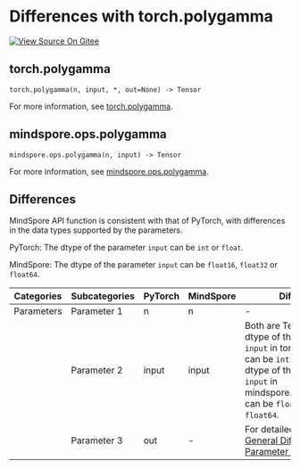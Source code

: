 # Differences with torch.polygamma

[![View Source On Gitee](https://mindspore-website.obs.cn-north-4.myhuaweicloud.com/website-images/r2.3.0rc2/resource/_static/logo_source_en.svg)](https://gitee.com/mindspore/docs/blob/r2.3.0rc2/docs/mindspore/source_en/note/api_mapping/pytorch_diff/polygamma.md)

## torch.polygamma

```text
torch.polygamma(n, input, *, out=None) -> Tensor
```

For more information, see [torch.polygamma](https://pytorch.org/docs/1.8.1/generated/torch.polygamma.html).

## mindspore.ops.polygamma

```text
mindspore.ops.polygamma(n, input) -> Tensor
```

For more information, see [mindspore.ops.polygamma](https://www.mindspore.cn/docs/en/r2.3.0rc2/api_python/ops/mindspore.ops.polygamma.html).

## Differences

MindSpore API function is consistent with that of PyTorch, with differences in the data types supported by the parameters.

PyTorch: The dtype of the parameter `input` can be ``int`` or ``float``.

MindSpore: The dtype of the parameter `input` can be ``float16``, ``float32`` or ``float64``.

| Categories | Subcategories |PyTorch | MindSpore | Difference |
| --- | ---   | ---   | ---        |---  |
| Parameters | Parameter 1 | n | n | - |
|  | Parameter 2 | input | input | Both are Tensor, and the dtype of the parameter `input` in torch.polygamma can be ``int`` or ``float``. The dtype of the parameter `input` in mindspore.ops.polygamma can be ``float16``, ``float32`` or ``float64``.|
|      | Parameter 3 | out | - | For detailed, refer to [General Difference Parameter Table](https://www.mindspore.cn/docs/en/r2.3.0rc2/note/api_mapping/pytorch_api_mapping.html#general-difference-parameter-table). |
